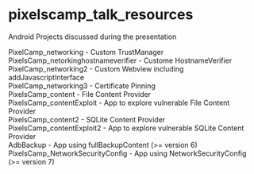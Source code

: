 # pixelscamp_talk_resources
Android Projects discussed during the presentation

PixelCamp_networking - Custom TrustManager<br>
PixelsCamp_netorkinghostnameverifier - Custome HostnameVerifier<br>
PixelCamp_networking2 - Custom Webview including addJavascriptInterface<br>
PixelCamp_networking3 - Certificate Pinning<br>
PixelsCamp_content - File Content Provider<br>
PixelsCamp_contentExploit - App to explore vulnerable File Content Provider<br>
PixelsCamp_content2 - SQLite Content Provider<br>
PixelsCamp_contentExploit2 - App to explore vulnerable SQLite Content Provider<br>
AdbBackup - App using fullBackupContent (>= version 6)<br>
PixelsCamp_NetworkSecurityConfig - App using NetworkSecurityConfig (>= version 7)

